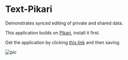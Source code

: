 # Text-Pikari
Demonstrates synced editing of private and shared data.

This application builds on [Pikari](https://github.com/olliNiinivaara/Pikari/), install it first.

Get the application by clicking [this link](https://github.com/olliNiinivaara/Text-Pikari/raw/master/index.html) and then saving.

![pic](https://raw.githubusercontent.com/olliNiinivaara/Text-Pikari/master/pic.png)